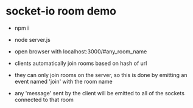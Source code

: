 # socket-io room demo

- npm i
- node server.js

- open browser with localhost:3000/#any_room_name

- clients automatically join rooms based on hash of url
- they can only join rooms on the server, so this is done by emitting an event named 'join' with the room name
- any 'message' sent by the client will be emitted to all of the sockets connected to that room
